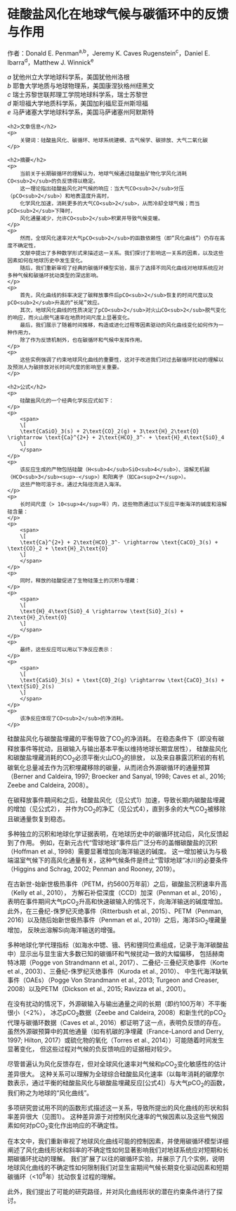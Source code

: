 <head>
    <meta charset="UTF-8">
    <meta name="viewport" content="width=device-width, initial-scale=1.0">
    <script src="https://polyfill.io/v3/polyfill.min.js?features=es6"></script>
    <script type="text/javascript" id="MathJax-script" async
        src="https://cdn.jsdelivr.net/npm/mathjax@3/es5/tex-mml-chtml.js"></script>
</head>
<div>
    <h1>硅酸盐风化在地球气候与碳循环中的反馈与作用</h1>
    <p>
        作者：Donald E. Penman<sup>a,b</sup>，Jeremy K. Caves Rugenstein<sup>c</sup>，Daniel E. Ibarra<sup>d</sup>，Matthew J. Winnick<sup>e</sup>
    </p>
    <p>
        <em>a</em> 犹他州立大学地球科学系，美国犹他州洛根<br>
        <em>b</em> 耶鲁大学地质与地球物理系，美国康涅狄格州纽黑文<br>
        <em>c</em> 瑞士苏黎世联邦理工学院地球科学系，瑞士苏黎世<br>
        <em>d</em> 斯坦福大学地质科学系，美国加利福尼亚州斯坦福<br>
        <em>e</em> 马萨诸塞大学地球科学系，美国马萨诸塞州阿默斯特
    </p>

    <h2>文章信息</h2>
    <p>
        关键词：硅酸盐风化、碳循环、地球系统建模、古气候学、碳排放、大气二氧化碳
    </p>

    <h2>摘要</h2>
    <p>
        当前关于长期碳循环的理解认为，地球气候通过硅酸盐矿物化学风化消耗CO<sub>2</sub>的负反馈得以稳定。
        这一理论指出硅酸盐风化对气候的响应：当大气CO<sub>2</sub>分压（pCO<sub>2</sub>）和地表温度升高时，
        化学风化加速，消耗更多的大气CO<sub>2</sub>，从而冷却全球气候；而当pCO<sub>2</sub>下降时，
        风化通量减少，允许CO<sub>2</sub>积累并导致气候变暖。
    </p>
    <p>
        然而，全球风化速率对大气pCO<sub>2</sub>的函数依赖性（即“风化曲线”）仍存在高度不确定性，
        文献中提出了多种数学形式来描述这一关系。我们探讨了影响这一关系的因素，以及这些因素如何在地球历史中发生变化。
        随后，我们重新审视了经典的碳循环模型实验，展示了选择不同风化曲线对地球系统应对多种气候和碳循环扰动类型的深远影响。
    </p>
    <p>
        首先，风化曲线的斜率决定了碳释放事件后pCO<sub>2</sub>恢复的时间尺度以及pCO<sub>2</sub>升高的“长尾”效应。
        其次，地球风化曲线的性质决定了pCO<sub>2</sub>对火山CO<sub>2</sub>脱气变化的响应，而火山脱气速率在地质时间尺度上显著变化。
        最后，我们展示了随着时间推移，构造或进化过程等因素驱动的风化曲线变化如何作为一种作用力，
        除了作为反馈机制外，也在碳循环和气候中发挥作用。
    </p>
    <p>
        这些实例强调了约束地球风化曲线的重要性，这对于改进我们对过去碳循环扰动的理解以及预测人为碳排放对长时间尺度的影响至关重要。
    </p>

    <h2>公式</h2>
    <p>
        硅酸盐风化的一个经典化学反应式如下：
    </p>
    <p>
        <span>
        \[
        \text{CaSiO}_3(s) + 2\text{CO}_2(g) + 3\text{H}_2\text{O} \rightarrow \text{Ca}^{2+} + 2\text{HCO}_3^- + \text{H}_4\text{SiO}_4
        \]
        </span>
    </p>
    <p>
        该反应生成的产物包括硅酸（H<sub>4</sub>SiO<sub>4</sub>）、溶解无机碳（HCO<sub>3</sub><sup>-</sup>）和阳离子（如Ca<sup>2+</sup>）。
        这些产物可溶于水，通过大陆径流进入海洋。
    </p>
    <p>
        长时间尺度（> 10<sup>4</sup>年）内，这些物质通过以下反应平衡海洋的碱度和溶解硅含量：
    </p>
    <p>
        <span>
        \[
        \text{Ca}^{2+} + 2\text{HCO}_3^- \rightarrow \text{CaCO}_3(s) + \text{CO}_2 + \text{H}_2\text{O}
        \]
        </span>
    </p>
    <p>
        同时，释放的硅酸促进了生物硅藻土的沉积与埋藏：
    </p>
    <p>
        <span>
        \[
        \text{H}_4\text{SiO}_4 \rightarrow \text{SiO}_2(s) + 2\text{H}_2\text{O}
        \]
        </span>
    </p>
    <p>
        最终，这些反应可以用以下净反应表示：
    </p>
    <p>
        <span>
        \[
        \text{CaSiO}_3(s) + \text{CO}_2(g) \rightarrow \text{CaCO}_3(s) + \text{SiO}_2(s)
        \]
        </span>
    </p>
    <p>
        该净反应体现了CO<sub>2</sub>的净消耗。
    </p>
</div>
<div>
    <p>
        硅酸盐风化与碳酸盐埋藏的平衡导致了CO<sub>2</sub>的净消耗。
        在稳态条件下（即没有碳释放事件等扰动，且碳输入与输出基本平衡以维持地球长期宜居性），
        硅酸盐风化和碳酸盐埋藏消耗的CO<sub>2</sub>必须平衡火山CO<sub>2</sub>的排放，
        以及来自暴露沉积岩的有机碳氧化总量减去作为沉积埋藏移除的碳量，从而闭合外源碳循环的通量预算（Berner and Caldeira, 1997; Broecker and Sanyal, 1998; Caves et al., 2016; Zeebe and Caldeira, 2008）。
    </p>
    <p>
        在碳释放事件期间和之后，硅酸盐风化（见公式1）加速，导致长期内碳酸盐埋藏的增加（见公式2），
        并作为CO<sub>2</sub>的净汇（见公式4），直到多余的大气CO<sub>2</sub>被移除且碳通量恢复到稳态。
    </p>
    <p>
        多种独立的沉积和地球化学证据表明，在地球历史中的碳循环扰动后，风化反馈起到了作用。
        例如，在新元古代“雪球地球”事件后广泛分布的盖帽碳酸盐的沉积（Hoffman et al., 1998）需要显著增加向海洋输送的碱度。
        这一增加被认为与极端温室气候下的高风化通量有关，这种气候条件是终止“雪球地球”冰川的必要条件（Higgins and Schrag, 2002; Penman and Rooney, 2019）。
    </p>
    <p>
        在古新世-始新世极热事件（PETM，约5600万年前）之后，碳酸盐沉积速率升高（Kelly et al., 2010），
        方解石补偿深度（CCD）加深（Penman et al., 2016），表明在事件期间大气pCO<sub>2</sub>升高和快速碳输入的情况下，向海洋输送的碱度增加。
        此外，在三叠纪-侏罗纪灭绝事件（Ritterbush et al., 2015）、PETM（Penman, 2016）以及随后始新世极热事件（Penman et al., 2019）之后，海洋SiO<sub>2</sub>埋藏量增加，
        反映出溶解Si向海洋输送的增强。
    </p>
    <p>
        多种地球化学代理指标（如海水中锶、锇、钙和锂同位素组成，记录于海洋碳酸盐中）显示出与显生宙大多数已知的碳循环和气候扰动一致的大幅偏移，
        包括赫南特冰期（Pogge von Strandmann et al., 2017）、二叠纪-三叠纪灭绝事件（Korte et al., 2003）、三叠纪-侏罗纪灭绝事件（Kuroda et al., 2010）、
        中生代海洋缺氧事件（OAEs）（Pogge Von Strandmann et al., 2013; Turgeon and Creaser, 2008）以及PETM（Dickson et al., 2015; Ravizza et al., 2001）。
    </p>
    <p>
        在没有扰动的情况下，外源碳输入与输出通量之间的长期（即约100万年）不平衡很小（<2%），
        冰芯pCO<sub>2</sub>数据（Zeebe and Caldeira, 2008）和新生代的pCO<sub>2</sub>代理与碳循环数据（Caves et al., 2016）都证明了这一点，表明负反馈的存在。
        虽然外源碳预算中的其他通量（如有机碳的净埋藏（France-Lanord and Derry, 1997; Hilton, 2017）或硫化物的氧化（Torres et al., 2014））可能随着时间发生显著变化，
        但这些过程对气候的负反馈响应的证据相对较少。
    </p>
    <p>
        尽管普遍认为风化反馈存在，但对全球风化速率对气候和pCO<sub>2</sub>变化敏感性的估计差异很大。
        这种关系可以理解为全球综合硅酸盐风化速率（以每年消耗的碳摩尔数表示，通过平衡的硅酸盐风化与碳酸盐埋藏反应[公式4]）与大气pCO<sub>2</sub>的函数，
        我们称之为地球的“风化曲线”。
    </p>
    <p>
        多项研究尝试用不同的函数形式描述这一关系，导致所提出的风化曲线的形状和斜率差异很大（见图1）。
        这种差异源于对控制风化速率的气候因素以及这些气候因素如何对pCO<sub>2</sub>变化作出响应的不确定性。
    </p>
    <p>
        在本文中，我们重新审视了地球风化曲线可能的控制因素，并使用碳循环模型详细阐述了风化曲线形状和斜率的不确定性如何显著影响我们对地球系统应对短期和长期碳循环扰动的理解。
        我们扩展了以往的碳循环实验，并展示了几个实例，说明地球风化曲线的不确定性如何限制我们对显生宙期间气候长期变化驱动因素和短期碳循环（<10<sup>6</sup>年）扰动恢复过程的理解。
    </p>
    <p>
        此外，我们提出了可能的研究路径，并对风化曲线形状的潜在约束条件进行了探讨。
    </p>
</div>

